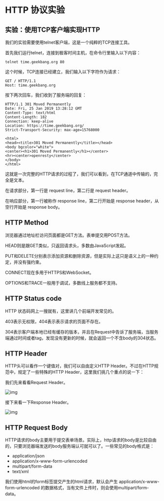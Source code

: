 # HTTP 协议实验

## 实验：使用TCP客户端实现HTTP

我们的实验需要使用telnet客户端，这是一个纯粹的TCP连接工具。

首先我们运行telnet，连接到极客时间主机，在命令行里输入以下内容：

```
telnet time.geekbang.org 80
```

这个时候，TCP连接已经建立，我们输入以下字符作为请求：

```
GET / HTTP/1.1
Host: time.geekbang.org
```

按下两次回车，我们收到了服务端的回复：

```
HTTP/1.1 301 Moved Permanently
Date: Fri, 25 Jan 2019 13:28:12 GMT
Content-Type: text/html
Content-Length: 182
Connection: keep-alive
Location: https://time.geekbang.org/
Strict-Transport-Security: max-age=15768000

<html>
<head><title>301 Moved Permanently</title></head>
<body bgcolor="white">
<center><h1>301 Moved Permanently</h1></center>
<hr><center>openresty</center>
</body>
</html>
```

这就是一次完整的HTTP请求的过程了，我们可以看到，在TCP通道中传输的，完全是文本。

在请求部分，第一行是 request line，第二行是 request header。

在响应部分，第一行被称作 response line，第二行开始是 response header，从空行开始是 response body。

## HTTP Method

浏览器通过地址栏访问页面都是GET方法。表单提交用POST方法。

HEAD则是跟GET类似，只返回请求头，多数由JavaScript发起。

PUT和DELETE分别表示添加资源和删除资源，但是实际上这只是语义上的一种约定，并没有强约束。

CONNECT现在多用于HTTPS和WebSocket。

OPTIONS和TRACE一般用于调试，多数线上服务都不支持。

## HTTP Status code

HTTP 状态码网上一搜就有，这里讲几个前端开发常见的。

403表示无权限，404表示表示请求的页面不存在。

304表示客户端本地已经有缓存的版本，并且在Request中告诉了服务端，当服务端通过时间或者tag，发现没有更新的时候，就会返回一个不含body的304状态。

## HTTP Header

HTTP头可以看作一个键值对，我们可以自由定义HTTP Header。不过在HTTP规范中，规定了一些特殊的HTTP Header，这里我们挑几个重点的说一下：

我们先来看看Request Header。

![img](https://static001.geekbang.org/resource/image/2b/a2/2be3e2457f08bdf624837dfaee01e4a2.png)

接下来看一下Response Header。

![img](https://static001.geekbang.org/resource/image/ef/c9/efdeadf27313e08bf0789a3b5480f7c9.png)

## HTTP Request Body

HTTP请求的body主要用于提交表单场景。实际上，http请求的body是比较自由的，只要浏览器端发送的body服务端认可就可以了。一些常见的body格式是：

- application/json
- application/x-www-form-urlencoded
- multipart/form-data
- text/xml

我们使用html的form标签提交产生的html请求，默认会产生 application/x-www-form-urlencoded 的数据格式，当有文件上传时，则会使用multipart/form-data。

